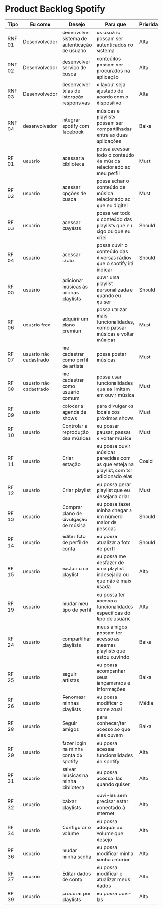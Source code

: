 # Product Backlog Spotify

|Tipo|Eu como|Desejo|Para que|Prioridade|Status|
|--|--|--|--|--|--|
|RNF 01|Desenvolvedor|desenvolver sistema de autenticação de usuário|os usuário possam ser autenticados no sistema|Alta|To do|
|RNF 02|Desenvolvedor|desenvolver serviço de busca|conteúdos possam ser procurados na aplicação|Alta|To do|
|RNF 03|Desenvolvedor|desenvolver telas de interação responsivas|o layout seja ajustado de acordo com o dispositivo|Alta|To do|
|RNF 04|desenvolvedor|integrar spotify com  facebook|músicas e playlists possam ser compartilhadas entre as duas aplicações|Baixa|To do|
|RF 01|usuário|acessar a biblioteca|possa acessar todo o conteúdo de música relacionado ao meu perfil |Must|To do|
|RF 02|usuário|acessar opções de busca|possa achar o conteúdo de música relacionado ao que eu digitei|Must|To do|
|RF 03|usuário|acessar playlists|possa ver todo o conteúdo das playlists que eu sigo ou que eu criei|Should|To do|
|RF 04|usuário|acessar rádio|possa ouvir o conteúdo das diversas rádios que o spotify irá indicar|Should|To do|
|RF 05|usuário|adicionar músicas às minhas playlists|ouvir uma playlist personalizada e quando eu quiser|Should|To do|
|RF 06|usuário free|adquirir um plano premiun|possa utilizar mais funcionalidades, como passar músicas e voltar músicas|Must|To do|
|RF 07|usuário não cadastrado|me cadastrar como perfil de artista|possa postar músicas|Must|To do|
|RF 08|usuário não cadastrado|me cadastrar como usuário comum|possa usar funcionalidades que se limitam em ouvir música|Must|To do|
|RF 09|usuário|colocar a agenda de shows|para divulgar os locais dos próximos shows|Must|To do|
|RF 10|usuário|Controlar a reprodução das músicas|eu possar pausar, passar e voltar música|Must|To do|
|RF 11|usuário|Criar estação|eu possa ouvir músicas parecidas com as que esteja na playlist, sem ter adicionado elas|Could|To do|
|RF 12|usuário|Criar playlist|eu possa gerar playlist que eu desejaria criar|Must|To do|
|RF 13|usuário|Comprar plano de divulgação de música|eu possa fazer minha chegar a um número maior de pessoas|Should|To do|
|RF 14|usuário|editar foto de perfil de conta|eu possa atualizar a foto de perfil|Should|To do|
|RF 15|usuário|excluir uma playlist|eu possa me desfazer de uma playlist indesejada ou que não é mais usada|Alta|To do|
|RF 19|usuário|mudar meu tipo de perfil|eu possa ter acesso a funcionalidades especificas do tipo de usuário|Alta|To do|
|RF 24|usuário|compartilhar playlists|meus amigos possam ter acesso as mesmas playlists que estou ouvindo|Baixa|To do|
|RF 25|usuário|seguir artistas|eu possa acompanhar seus lançamentos e informações|Baixa|To do|
|RF 26|usuário|Renomear minhas playlists|eu possa modificar o nome atual|Média|To do|
|RF 28 |usuário|Seguir amigos|para conhecer/ter acesso ao que eles ouvem|Baixa|To do|
|RF 29| usuário| fazer login na minha conta do spotify | eu possa acessar funcionalidades do spotify|Alta|To do|
|RF 31|usuário|salvar músicas na minha biblioteca|eu possa acessa-las quando quiser|Alta|To do|
|RF 32|usuário|baixar playlists|ouvi-las sem precisar estar  conectado à internet|Alta|To do|
|RF 34|usuário|Configurar o volume|eu possa adequar ao volume que desejo|Alta|To do|
|RF 36|usuário|mudar minha senha|eu possa modificar minha senha anterior|Alta|To do|
|RF 37|usuário|Editar dados de conta|eu possa modificar e atualizar meus dados|Alta|To do|
|RF 39|usuário|procurar por playlists|eu possa ouvi-las|Alta|To do|
